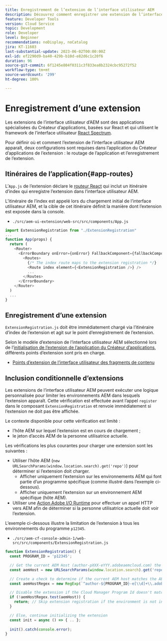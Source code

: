 ```yaml
---
title: Enregistrement de l’extension de l’interface utilisateur AEM
description: Découvrez comment enregistrer une extension de l’interface utilisateur AEM.
feature: Developer Tools
version: Cloud Service
topic: Development
role: Developer
level: Beginner
recommendations: noDisplay, noCatalog
jira: KT-11603
last-substantial-update: 2023-06-02T00:00:00Z
exl-id: ef2290d9-ba40-429b-b10d-e82d6c1c20f6
duration: 96
source-git-commit: 6f1245e804f0311c3f833ea8b2324cbc95272f52
workflow-type: tm+mt
source-wordcount: '299'
ht-degree: 100%

---
```


# Enregistrement d’une extension

Les extensions de l’interface utilisateur d’AEM sont des applications spécialisées du Créateur d’applications, basées sur React et qui utilisent le framework de l’interface utilisateur [React Spectrum](https://react-spectrum.adobe.com/react-spectrum/).

Pour définir où et comment l’extension de l’interface utilisateur AEM apparaît, deux configurations sont requises dans l’application du Créateur d’applications de l’extension : le routage de l’application et l’enregistrement de l’extension.

## Itinéraires de l’application{#app-routes}

L’`App.js` de l’extension déclare le [routeur React](https://reactrouter.com/en/main) qui inclut un itinéraire d’index qui enregistre l’extension dans l’interface utilisateur AEM.

L’itinéraire de l’index est appelé lors du chargement initial de l’interface utilisateur AEM, et la cible de cet itinéraire définit la manière dont l’extension est exposée dans la console.

+ `./src/aem-ui-extension/web-src/src/components/App.js`

```javascript
import ExtensionRegistration from "./ExtensionRegistration"
...            
function App(props) {
  return (
    <Router>
      <ErrorBoundary onError={onError} FallbackComponent={fallbackComponent}>
        <Routes>
          {/* The index route maps to the extension registration */}
          <Route index element={<ExtensionRegistration />} />
          ...                                   
        </Routes>
      </ErrorBoundary>
    </Router>
  )
  ...
}
```

## Enregistrement d’une extension

`ExtensionRegistration.js` doit être immédiatement chargé via l’itinéraire d’index de l’extension et agit sur le point d’enregistrement de l’extension.

Selon le modèle d’extension de l’interface utilisateur AEM sélectionné lors de l’[initialisation de l’extension de l’application du Créateur d’applications](./app-initialization.md), différents points d’extension sont pris en charge.

+ [Points d’extension de l’interface utilisateur des fragments de contenu](./content-fragments/overview.md#extension-points)

## Inclusion conditionnelle d’extensions

Les extensions de l’interface utilisateur AEM peuvent exécuter une logique personnalisée pour limiter les environnements AEM dans lesquels l’extension apparaît. Cette vérification est effectuée avant l’appel `register` dans le composant `ExtensionRegistration` et renvoie immédiatement si l’extension ne doit pas être affichée.

Le contexte disponible pour cette vérification est limité :

+ l’hôte AEM sur lequel l’extension est en cours de chargement ;
+ le jeton d’accès AEM de la personne utilisatrice actuelle.

Les vérifications les plus courantes pour charger une extension sont les suivantes :

+ Utiliser l’hôte AEM (`new URLSearchParams(window.location.search).get('repo')`) pour déterminer si l’extension doit charger.
   + Afficher uniquement l’extension sur les environnements AEM qui font partie d’un programme spécifique (comme illustré dans l’exemple ci-dessous).
   + Afficher uniquement l’extension sur un environnement AEM spécifique (hôte AEM).
+ Utiliser une [Action Adobe I/O Runtime](./runtime-action.md) pour effectuer un appel HTTP vers AEM afin de déterminer si la personne utilisatrice actuelle doit voir l’extension.

L’exemple ci-dessous illustre la limitation de l’extension à tous les environnements du programme `p12345`.

+ `./src/aem-cf-console-admin-1/web-src/src/components/ExtensionRegistration.js`

```javascript
function ExtensionRegistration() {
  const PROGRAM_ID = 'p12345';

  // Get the current AEM Host (author-pXXX-eYYY.adobeaemcloud.com) the extension is loading on
  const aemHost = new URLSearchParams(window.location.search).get('repo');

  // Create a check to determine if the current AEM host matches the AEM program that uses this extension 
  const aemHostRegex = new RegExp(`^author-${PROGRAM_ID}-e[\\d]+\\.adobeaemcloud\\.com$`)

  // Disable the extension if the Cloud Manager Program Id doesn't match the regex.
  if (!aemHostRegex.test(aemHost)) {
    return; // Skip extension registration if the environment is not in program p12345.
  }

  // Else, continue initializing the extension
  const init = async () => { .. };
  
  init().catch(console.error);
}
```
